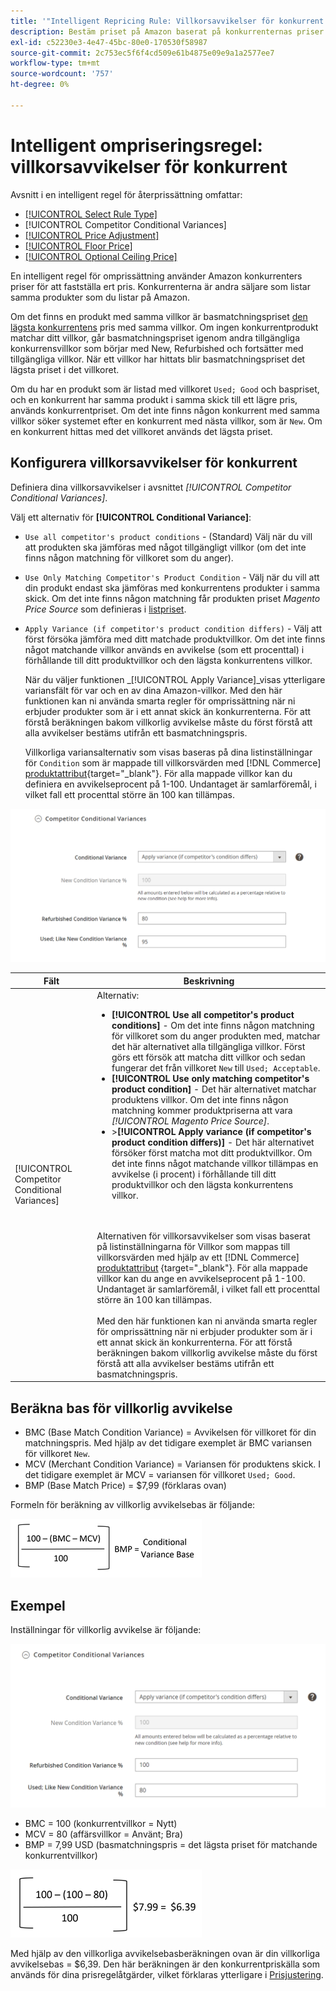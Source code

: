 ```yaml
---
title: '"Intelligent Repricing Rule: Villkorsavvikelser för konkurrent'
description: Bestäm priset på Amazon baserat på konkurrenternas priser och villkor genom att skapa en intelligent regel för omprissättning.
exl-id: c52230e3-4e47-45bc-80e0-170530f58987
source-git-commit: 2c753ec5f6f4cd509e61b4875e09e9a1a2577ee7
workflow-type: tm+mt
source-wordcount: '757'
ht-degree: 0%

---
```


# Intelligent ompriseringsregel: villkorsavvikelser för konkurrent

Avsnitt i en intelligent regel för återprissättning omfattar:

- [[!UICONTROL Select Rule Type]](./intelligent-repricing-rules.md)
- [!UICONTROL Competitor Conditional Variances]
- [[!UICONTROL Price Adjustment]](./price-adjustment.md)
- [[!UICONTROL Floor Price]](./floor-price.md)
- [[!UICONTROL Optional Ceiling Price]](./optional-ceiling-price.md)

En intelligent regel för omprissättning använder Amazon konkurrenters priser för att fastställa ert pris. Konkurrenterna är andra säljare som listar samma produkter som du listar på Amazon.

Om det finns en produkt med samma villkor är basmatchningspriset [den lägsta konkurrentens](./lowest-competitor-pricing.md) pris med samma villkor. Om ingen konkurrentprodukt matchar ditt villkor, går basmatchningspriset igenom andra tillgängliga konkurrensvillkor som börjar med New, Refurbished och fortsätter med tillgängliga villkor. När ett villkor har hittats blir basmatchningspriset det lägsta priset i det villkoret.

Om du har en produkt som är listad med villkoret `Used; Good` och baspriset, och en konkurrent har samma produkt i samma skick till ett lägre pris, används konkurrentpriset. Om det inte finns någon konkurrent med samma villkor söker systemet efter en konkurrent med nästa villkor, som är `New`. Om en konkurrent hittas med det villkoret används det lägsta priset.

## Konfigurera villkorsavvikelser för konkurrent

Definiera dina villkorsavvikelser i avsnittet _[!UICONTROL Competitor Conditional Variances]_.

Välj ett alternativ för **[!UICONTROL Conditional Variance]**:

- `Use all competitor's product conditions` - (Standard) Välj när du vill att produkten ska jämföras med något tillgängligt villkor (om det inte finns någon matchning för villkoret som du anger).

- `Use Only Matching Competitor's Product Condition` - Välj när du vill att din produkt endast ska jämföras med konkurrentens produkter i samma skick. Om det inte finns någon matchning får produkten priset _Magento Price Source_ som definieras i [listpriset](./listing-price.md).

- `Apply Variance (if competitor's product condition differs)` - Välj att först försöka jämföra med ditt matchade produktvillkor. Om det inte finns något matchande villkor används en avvikelse (som ett procenttal) i förhållande till ditt produktvillkor och den lägsta konkurrentens villkor.

   När du väljer funktionen _[!UICONTROL Apply Variance]_visas ytterligare variansfält för var och en av dina Amazon-villkor. Med den här funktionen kan ni använda smarta regler för omprissättning när ni erbjuder produkter som är i ett annat skick än konkurrenterna. För att förstå beräkningen bakom villkorlig avvikelse måste du först förstå att alla avvikelser bestäms utifrån ett basmatchningspris.

   Villkorliga variansalternativ som visas baseras på dina listinställningar för `Condition` som är mappade till villkorsvärden med [!DNL Commerce] [produktattribut](https://docs.magento.com/user-guide/catalog/product-attributes.html){target=&quot;_blank&quot;}. För alla mappade villkor kan du definiera en avvikelseprocent på 1-100. Undantaget är samlarföremål, i vilket fall ett procenttal större än 100 kan tillämpas.

![Regel för intelligent omprisering - villkorliga avvikelser för konkurrenter](assets/amazon-competitor-cond-variances.png)

| Fält | Beskrivning |
|--- |--- |
| [!UICONTROL Competitor Conditional Variances] | Alternativ: <ul><li>**[!UICONTROL Use all competitor's product conditions]** - Om det inte finns någon matchning för villkoret som du anger produkten med, matchar det här alternativet alla tillgängliga villkor. Först görs ett försök att matcha ditt villkor och sedan fungerar det från villkoret `New` till `Used; Acceptable`.</li><li>**[!UICONTROL Use only matching competitor's product condition]** - Det här alternativet matchar produktens villkor. Om det inte finns någon matchning kommer produktpriserna att vara _[!UICONTROL Magento Price Source]_.</li><li>>**[!UICONTROL Apply variance (if competitor's product condition differs)]** - Det här alternativet försöker först matcha mot ditt produktvillkor. Om det inte finns något matchande villkor tillämpas en avvikelse (i procent) i förhållande till ditt produktvillkor och den lägsta konkurrentens villkor.</li></ul><br><br>Alternativen för villkorsavvikelser som visas baserat på listinställningarna för Villkor som mappas till villkorsvärden med hjälp av ett  [!DNL Commerce] [produktattribut](https://docs.magento.com/user-guide/catalog/product-attributes.html) {target=&quot;_blank&quot;}. För alla mappade villkor kan du ange en avvikelseprocent på 1-100. Undantaget är samlarföremål, i vilket fall ett procenttal större än 100 kan tillämpas.<br><br>Med den här funktionen kan ni använda smarta regler för omprissättning när ni erbjuder produkter som är i ett annat skick än konkurrenterna. För att förstå beräkningen bakom villkorlig avvikelse måste du först förstå att alla avvikelser bestäms utifrån ett basmatchningspris. |

## Beräkna bas för villkorlig avvikelse

- BMC (Base Match Condition Variance) = Avvikelsen för villkoret för din matchningspris. Med hjälp av det tidigare exemplet är BMC variansen för villkoret `New`.
- MCV (Merchant Condition Variance) = Variansen för produktens skick. I det tidigare exemplet är MCV = variansen för villkoret `Used; Good`.
- BMP (Base Match Price) = $7,99 (förklaras ovan)

Formeln för beräkning av villkorlig avvikelsebas är följande:

![beräkningsformel för villkorlig avvikelsebas](assets/amazon-cond-variance-calc-1.png)

## Exempel

Inställningar för villkorlig avvikelse är följande:

![exempel på inställningar för villkorlig avvikelse](assets/amazon-cond-variances.png)

- BMC = 100 (konkurrentvillkor = Nytt)
- MCV = 80 (affärsvillkor = Använt; Bra)
- BMP = 7,99 USD (basmatchningspris = det lägsta priset för matchande konkurrentvillkor)

![exempel på beräkning av villkorlig avvikelsebas](assets/amazon-cond-variance-calc-2.png)

Med hjälp av den villkorliga avvikelsebasberäkningen ovan är din villkorliga avvikelsebas = $6,39. Den här beräkningen är den konkurrentpriskälla som används för dina prisregelåtgärder, vilket förklaras ytterligare i [Prisjustering](./price-adjustment.md).

